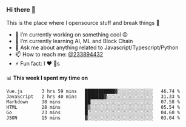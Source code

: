 ### Hi there 👋

<!--
**a233894432/a233894432** is a ✨ _special_ ✨ repository because its `README.md` (this file) appears on your GitHub profile.

Here are some ideas to get you started:

- 🔭 I’m currently working on ...
- 🌱 I’m currently learning ...
- 👯 I’m looking to collaborate on ...
- 🤔 I’m looking for help with ...
- 💬 Ask me about ...
- 📫 How to reach me: ...
- 😄 Pronouns: ...
- ⚡ Fun fact: ...
-->
 
 
This is the place where I opensource stuff and break things :rofl:

- 🔭 I’m currently working on something cool :wink:
- 🌱 I’m currently learning AI, ML and Block Chain
- 💬 Ask me about anything related to Javascript/Typescript/Python
- 📫 How to reach me: [@233894432](https://twitter.com/233894432)
- ⚡ Fun fact: I :heart: :dog:s

📊 **This week I spent my time on**
<!--START_SECTION:waka-->

```text
Vue.js       3 hrs 59 mins   ███████████▓░░░░░░░░░░░░░   46.74 %
JavaScript   2 hrs 40 mins   ███████▓░░░░░░░░░░░░░░░░░   31.33 %
Markdown     38 mins         ██░░░░░░░░░░░░░░░░░░░░░░░   07.58 %
HTML         28 mins         █▒░░░░░░░░░░░░░░░░░░░░░░░   05.54 %
Go           23 mins         █░░░░░░░░░░░░░░░░░░░░░░░░   04.60 %
JSON         15 mins         ▓░░░░░░░░░░░░░░░░░░░░░░░░   03.04 %
```

<!--END_SECTION:waka-->
